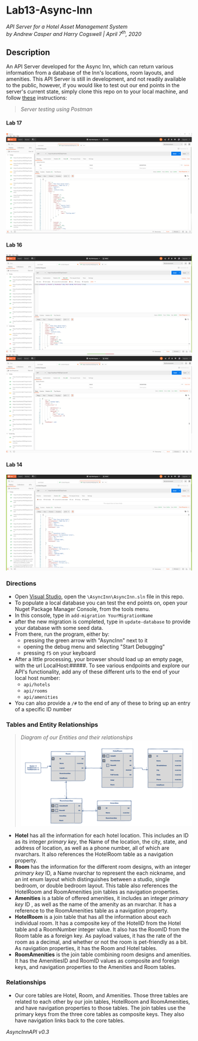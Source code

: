 # Lab13-Async-Inn
*API Server for a Hotel Asset Management System*  
*by Andrew Casper and Harry Cogswell | April 7<sup>th</sup>, 2020*

## Description
An API Server developed for the Async Inn, which can return various information from a database of the Inn's locations, room layouts, and amenities. This API Server is still in development, and not readily available to the public, however, if you would like to test out our end points in the server's current state, simply clone this repo on to your local machine, and follow [these](#Directions) instructions:

> *Server testing using Postman*
#### Lab 17
![Lab 17 Rooms in action](assets/Lab17InActionHotels.png)

#### Lab 16
![Lab 16 Hotels in action](assets/Lab16InActionHotels.png)
![Lab 16 Rooms in action](assets/Lab16InActionRooms.png)

#### Lab 14
![Lab 14 in action](assets/Lab14InAction.png)

### Directions
- Open [Visual Studio](https://visualstudio.microsoft.com/downloads/), open the `\AsyncInn\AsyncInn.sln` file in this repo.
- To populate a local database you can test the end points on, open your Nuget Package Manager Console, from the tools menu.
- In this console, type in `add-migration YourMigrationName`
- after the new migration is completed, type in `update-database` to provide your database with some seed data.
- From there, run the program, either by:
    - pressing the green arrow with "AsyncInn" next to it
    - opening the debug menu and selecting "Start Debugging"
    - pressing `f5` on your keyboard
- After a little processing, your browser should load up an empty page, with the url LocalHost:#####. To see various endpoints and explore our API's functionality, add any of these different urls to the end of your local host number:
    - `api/hotels`
    - `api/rooms`
    - `api/amenities`  
- You can also provide a `/#` to the end of any of these to bring up an entry of a specific ID number

### Tables and Entity Relationships

> *Diagram of our Entities and their relationships*
![Image](assets/AsyncInn2.png) 

- __Hotel__ has all the information for each hotel location. This includes an ID as its integer *primary key*, the Name of the location, the city, state, and address of location, as well as a phone number, all of which are nvarchars. It also references the HotelRoom table as a navigation property.
- __Room__ has the information for the different room designs, with an integer *primary key* ID, a Name nvarchar to represent the each nickname, and an int enum layout which distinguishes between a studio, single bedroom, or double bedroom layout. This table also references the HotelRoom and RoomAmenities join tables as navigation properties.
- __Amenities__  is a table of offered amenities, it includes an integer *primary key* ID , as well as the name of the amenity as an nvarchar. It has a reference to the RoomAmenities table as a navigation property.
- __HotelRoom__ is a join table that has all the information about each individual room. It has a composite key of the HotelID from the Hotel table and a RoomNumber integer value. It also has the RoomID from the Room table as a foreign key. As payload values, it has the rate of the room as a decimal, and whether or not the room is pet-friendly as a bit. As navigation properties, it has the Room and Hotel tables.
- __RoomAmenities__ is the join table combining room designs and amenities. It has the AmenitiesID and RoomID values as composite and foreign keys, and navigation properties to the Amenities and Room tables.

### Relationships
- Our core tables are Hotel, Room, and Amenities. Those three tables are related to each other by our join tables, HotelRoom and RoomAmenities, and have navigation properties to those tables. The join tables use the primary keys from the three core tables as composite keys. They also have navigation links back to the core tables.

*AsyncInnAPI v0.3*
